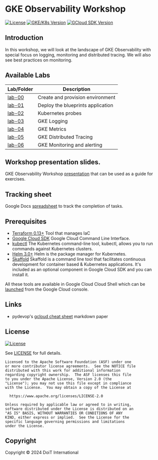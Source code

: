 # GKE Observability Workshop

[![License](https://img.shields.io/badge/License-Apache%202.0-blue.svg)](https://opensource.org/licenses/Apache-2.0)
[![GKE/K8s Version](https://img.shields.io/badge/k8s%20version-1.29.0-blue.svg)](#)
[![GCloud SDK Version](https://img.shields.io/badge/gcloud%20version-462.0.1-blue.svg)](#)

## Introduction

In this workshop, we will look at the landscape of GKE Observability with special focus on logging, monitoring and distributed tracing. We will also see best practices on monitoring.

## Available Labs

| Lab/Folder                                                                           | Description                                                             |
| ------------------------------------------------------------------------------------ | ----------------------------------------------------------------------- |
| [lab-00](./lab-00/README.md) | Create and provision environment |
| [lab-01](./lab-01/README.md) | Deploy the blueprints application |
| [lab-02](./lab-02/README.md) | Kubernetes probes |
| [lab-03](./lab-03/README.md) | GKE Logging |
| [lab-04](./lab-04/README.md) | GKE Metrics |
| [lab-05](./lab-05/README.md) | GKE Distributed Tracing |
| [lab-06](./lab-06/README.md) | GKE Monitoring and alerting |

## Workshop presentation slides.
GKE Observability Workshop [presentation](https://docs.google.com/presentation/d/1ssd_Z8ykpXzf_50pVToBueMJ_JDzJi9H1bmKgDuGPfk/edit?usp=sharing) that can be used as a guide for exercises.

## Tracking sheet
Google Docs [spreadsheet](https://docs.google.com/spreadsheets/d/1vnqlCl3JjEGbN0rdnhJkoZOzXEuupckJ7UghqQYeFKc/edit?usp=sharing) to track the completion of tasks.

## Prerequisites
* [Terraform 0.13+](https://developer.hashicorp.com/terraform/downloads) Tool that manages IaC 
* [Google Cloud SDK](https://cloud.google.com/sdk/docs/install) Google Cloud Command Line Interface.
* [kubectl](https://kubernetes.io/docs/tasks/tools/install-kubectl-linux/) The Kubernetes command-line tool, kubectl, allows you to run commands against Kubernetes clusters.
* [Helm 3.0+](https://helm.sh/docs/) Helm is the package manager for Kubernetes.
* [Skaffold](https://skaffold.dev/) Skaffold is a command line tool that facilitates continuous development for container based & Kubernetes applications. It's included as an optional component in Google Cloud SDK and you can install it.

All these tools are available in Google Cloud Cloud Shell which can be [launched](https://cloud.google.com/shell/docs/launching-cloud-shell) from the Google Cloud console.

## Links

- pydevop's [gcloud cheat sheet](https://gist.github.com/pydevops/cffbd3c694d599c6ca18342d3625af97) markdown paper

## License

[![License](https://img.shields.io/badge/License-Apache%202.0-blue.svg)](https://opensource.org/licenses/Apache-2.0)

See [LICENSE](./LICENSE) for full details.

    Licensed to the Apache Software Foundation (ASF) under one
    or more contributor license agreements.  See the NOTICE file
    distributed with this work for additional information
    regarding copyright ownership.  The ASF licenses this file
    to you under the Apache License, Version 2.0 (the
    "License"); you may not use this file except in compliance
    with the License.  You may obtain a copy of the License at

      https://www.apache.org/licenses/LICENSE-2.0

    Unless required by applicable law or agreed to in writing,
    software distributed under the License is distributed on an
    "AS IS" BASIS, WITHOUT WARRANTIES OR CONDITIONS OF ANY
    KIND, either express or implied.  See the License for the
    specific language governing permissions and limitations
    under the License.

## Copyright

Copyright © 2024 DoiT International

